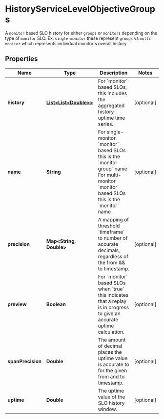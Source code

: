 

# HistoryServiceLevelObjectiveGroups

A `monitor` based SLO history for either `groups` or `monitors` depending on the type of `monitor` SLO. Ex. `single-monitor` these represent `groups`     vs `multi-monitor` which represents individual monitor's overall history
## Properties

Name | Type | Description | Notes
------------ | ------------- | ------------- | -------------
**history** | [**List&lt;List&lt;Double&gt;&gt;**](List.md) | For &#x60;monitor&#x60; based SLOs, this includes the aggregated history uptime time series. |  [optional]
**name** | **String** | For single-monitor &#x60;monitor&#x60; based SLOs this is the &#x60;monitor group&#x60; name For multi-monitor &#x60;monitor&#x60; based SLOs this is the &#x60;monitor&#x60; name |  [optional]
**precision** | **Map&lt;String, Double&gt;** | A mapping of threshold &#x60;timeframe&#x60; to number of accurate decimals, regardless of the from &amp;&amp; to timestamp. |  [optional]
**preview** | **Boolean** | For &#x60;monitor&#x60; based SLOs when &#x60;true&#x60; this indicates that a replay is in progress to give an accurate uptime calculation. |  [optional]
**spanPrecision** | **Double** | The amount of decimal places the uptime value is accurate to for the given from and to timestamp. |  [optional]
**uptime** | **Double** | The uptime value of the SLO history window. |  [optional]



